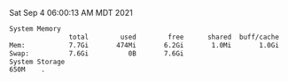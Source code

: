 Sat Sep  4 06:00:13 AM MDT 2021
```bash
System Memory
               total        used        free      shared  buff/cache   available
Mem:           7.7Gi       474Mi       6.2Gi       1.0Mi       1.0Gi       6.9Gi
Swap:          7.6Gi          0B       7.6Gi
System Storage
650M	.
```
```bash
